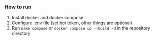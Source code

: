 ### How to run

1) Install docker and docker compose
2) Configure .env file (set bot token, other things are optional)
3) Run ```make compose``` or ```docker compose up --build -d``` in the repository directory
